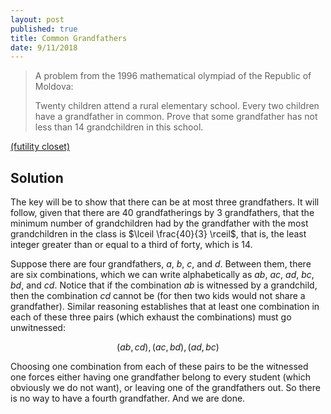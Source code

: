 ```yaml
---
layout: post
published: true
title: Common Grandfathers
date: 9/11/2018
---
```


>A problem from the 1996 mathematical olympiad of the Republic of Moldova:
>
>Twenty children attend a rural elementary school. Every two children have a grandfather in common. Prove that some grandfather has not less than 14 grandchildren in this school.

<!--more-->

[(futility closet)](https://www.futilitycloset.com/2018/09/11/forefathers/)

## Solution

The key will be to show that there can be at most three grandfathers.  It will follow, given that there are $40$ grandfatherings by $3$ grandfathers, that the minimum number of grandchildren had by the grandfather with the most grandchildren in the class is $\lceil \frac{40}{3} \rceil$, that is, the least integer greater than or equal to a third of forty, which is $14$.

Suppose there are four grandfathers, $a$, $b$, $c$, and $d$. Between them, there are six combinations, which we can write alphabetically as $ab$, $ac$, $ad$, $bc$, $bd$, and $cd$. Notice that if the combination $ab$ is witnessed by a grandchild, then the combination $cd$ cannot be (for then two kids would not share a grandfather).  Similar reasoning establishes that at least one combination in each of these three pairs (which exhaust the combinations) must go unwitnessed:

$$(ab,cd), (ac,bd), (ad,bc)$$

Choosing one combination from each of these pairs to be the witnessed one forces either having one grandfather belong to every student (which obviously we do not want), or leaving one of the grandfathers out. So there is no way to have a fourth grandfather. And we are done.

<br>